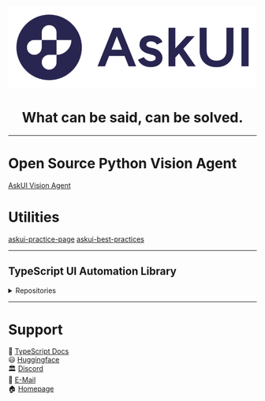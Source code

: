 <div align="center" dir="auto>

  ![askui logo](https://github.com/askui/.github/blob/main/profile/askui-logo-white.svg#gh-dark-mode-only)
  ![askui logo](https://github.com/askui/.github/blob/main/profile/askui-logo-primary.svg#gh-light-mode-only)

  <div class="markdown-heading" dir="auto">
    <h1 align="center" class="heading-element" dir="auto">What can be said, can be solved.</h1>
  </div>
</div>

---

# Open Source Python Vision Agent
[AskUI Vision Agent](https://github.com/askui/vision-agent)

# Utilities
[askui-practice-page](https://github.com/askui/askui-practice-page)
[askui-best-practices](https://github.com/askui/AskUI-Best-Practices)

---

## TypeScript UI Automation Library
<details>
  <summary>Repositories</summary>
  [AskUI](https://github.com/askui/askui)

  # Example Repositories
  [AskUI Workflow Example Files](https://github.com/askui/askui-examples)
  
  ## Android
  [askui-example-android-multi-device](https://github.com/askui/askui-example-android-multi-device)  
  [askui-example-android-parallel-devices](https://github.com/askui/askui-example-android-parallel-devices)
  
  ## Flutter
  [flutter-example-automation](https://github.com/askui/flutter-example-automation)  
  
  ## Reporters
  [askui-reporters](https://github.com/askui/askui-reporters)  
  [askui-example-xray-reporter](https://github.com/askui/askui-example-xray-reporter)  
  [askui-example-allure-reporter](https://github.com/askui/askui-example-allure-reporter)  
  [askui-example-jest-html-reporters](https://github.com/askui/askui-example-jest-html-reporters)
  
  ### Reporter Environments
  [askui-jest-xray-environment](https://github.com/askui/askui-jest-xray-environment)  
  [jest-allure-circus](https://github.com/askui/jest-allure-circus)
  
  ## Continuous Integration
  [askui-example-ci](https://github.com/askui/askui-example-ci)  
  [docker-images](https://github.com/askui/docker-images)
  
  ## Integrations
  [askui-example-mongodb](https://github.com/askui/askui-example-mongodb)

  📜 [Developer Docs](https://docs.askui.com/)
</details>

---

# Support

📜 [TypeScript Docs](https://docs.askui.com/)  
😃 [Huggingface](https://huggingface.co/AskUI)  
🏛️ [Discord](https://discord.gg/Gu35zMGxbx)  
📨 [E-Mail](info@askui.com)  
🏠 [Homepage](https://www.askui.com/)

